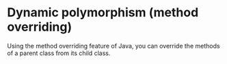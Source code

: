 # Dynamic polymorphism (method overriding)
Using the method overriding feature of Java, you can override the methods of a parent class from its child class.
